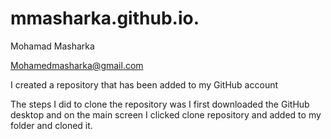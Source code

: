 # mmasharka.github.io.

Mohamad Masharka 

Mohamedmasharka@gmail.com

I created a repository that has been added to my GitHub account

The steps I did to clone the repository was I first downloaded the GitHub desktop and on the main screen I clicked clone repository and added to my folder and cloned it.